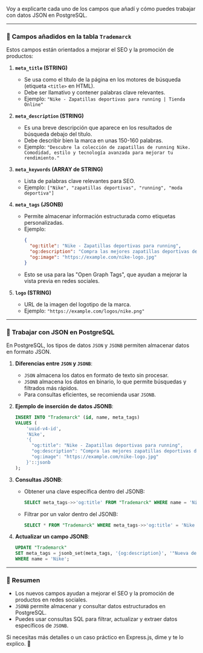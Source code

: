 Voy a explicarte cada uno de los campos que añadí y cómo puedes trabajar con datos JSON en PostgreSQL.

---

### 🔹 **Campos añadidos en la tabla `Trademarck`**
Estos campos están orientados a mejorar el SEO y la promoción de productos:

1. **`meta_title` (STRING)**
   - Se usa como el título de la página en los motores de búsqueda (etiqueta `<title>` en HTML).
   - Debe ser llamativo y contener palabras clave relevantes.
   - Ejemplo: `"Nike - Zapatillas deportivas para running | Tienda Online"`

2. **`meta_description` (STRING)**
   - Es una breve descripción que aparece en los resultados de búsqueda debajo del título.
   - Debe describir bien la marca en unas 150-160 palabras.
   - Ejemplo: `"Descubre la colección de zapatillas de running Nike. Comodidad, estilo y tecnología avanzada para mejorar tu rendimiento."`

3. **`meta_keywords` (ARRAY de STRING)**
   - Lista de palabras clave relevantes para SEO.
   - Ejemplo: `["Nike", "zapatillas deportivas", "running", "moda deportiva"]`

4. **`meta_tags` (JSONB)**
   - Permite almacenar información estructurada como etiquetas personalizadas.
   - Ejemplo:
     ```json
     {
       "og:title": "Nike - Zapatillas deportivas para running",
       "og:description": "Compra las mejores zapatillas deportivas de Nike.",
       "og:image": "https://example.com/nike-logo.jpg"
     }
     ```
   - Esto se usa para las "Open Graph Tags", que ayudan a mejorar la vista previa en redes sociales.

5. **`logo` (STRING)**
   - URL de la imagen del logotipo de la marca.
   - Ejemplo: `"https://example.com/logos/nike.png"`

---

### 🔹 **Trabajar con JSON en PostgreSQL**
En PostgreSQL, los tipos de datos `JSON` y `JSONB` permiten almacenar datos en formato JSON.

1. **Diferencias entre `JSON` y `JSONB`**:
   - `JSON` almacena los datos en formato de texto sin procesar.
   - `JSONB` almacena los datos en binario, lo que permite búsquedas y filtrados más rápidos.
   - Para consultas eficientes, se recomienda usar `JSONB`.

2. **Ejemplo de inserción de datos JSONB**:
   ```sql
   INSERT INTO "Trademarck" (id, name, meta_tags)
   VALUES (
       'uuid-v4-id',
       'Nike',
       '{
         "og:title": "Nike - Zapatillas deportivas para running",
         "og:description": "Compra las mejores zapatillas deportivas de Nike.",
         "og:image": "https://example.com/nike-logo.jpg"
       }'::jsonb
   );
   ```

3. **Consultas JSONB**:
   - Obtener una clave específica dentro del JSONB:
     ```sql
     SELECT meta_tags->>'og:title' FROM "Trademarck" WHERE name = 'Nike';
     ```
   - Filtrar por un valor dentro del JSONB:
     ```sql
     SELECT * FROM "Trademarck" WHERE meta_tags->>'og:title' = 'Nike - Zapatillas deportivas para running';
     ```

4. **Actualizar un campo JSONB**:
   ```sql
   UPDATE "Trademarck"
   SET meta_tags = jsonb_set(meta_tags, '{og:description}', '"Nueva descripción optimizada para SEO"')
   WHERE name = 'Nike';
   ```

---

### 📌 **Resumen**
- Los nuevos campos ayudan a mejorar el SEO y la promoción de productos en redes sociales.
- `JSONB` permite almacenar y consultar datos estructurados en PostgreSQL.
- Puedes usar consultas SQL para filtrar, actualizar y extraer datos específicos de `JSONB`.

Si necesitas más detalles o un caso práctico en Express.js, dime y te lo explico. 🚀